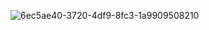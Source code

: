 ![6ec5ae40-3720-4df9-8fc3-1a9909508210](https://github.com/user-attachments/assets/b534059a-57f3-4cc0-b6eb-e8b98acf927a)
